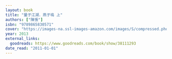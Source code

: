 ```yaml
---
layout: book
title: "量子江湖．燕子塢 上"
authors: ["陳悵"]
isbn: "9789865830571"
cover: "https://images-na.ssl-images-amazon.com/images/S/compressed.photo.goodreads.com/books/1516495169i/38111293.jpg"
year: 2013
external_links:
  goodreads: https://www.goodreads.com/book/show/38111293
date_read: "2011-01-01"
---
```

